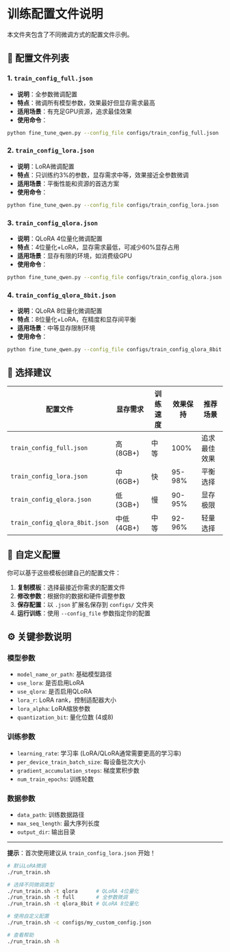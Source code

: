 # 训练配置文件说明

本文件夹包含了不同微调方式的配置文件示例。

## 📁 配置文件列表

### 1. `train_config_full.json`
- **说明**：全参数微调配置
- **特点**：微调所有模型参数，效果最好但显存需求最高
- **适用场景**：有充足GPU资源，追求最佳效果
- **使用命令**：
```bash
python fine_tune_qwen.py --config_file configs/train_config_full.json
```

### 2. `train_config_lora.json`
- **说明**：LoRA微调配置
- **特点**：只训练约3%的参数，显存需求中等，效果接近全参数微调
- **适用场景**：平衡性能和资源的首选方案
- **使用命令**：
```bash
python fine_tune_qwen.py --config_file configs/train_config_lora.json
```

### 3. `train_config_qlora.json`
- **说明**：QLoRA 4位量化微调配置
- **特点**：4位量化+LoRA，显存需求最低，可减少60%显存占用
- **适用场景**：显存有限的环境，如消费级GPU
- **使用命令**：
```bash
python fine_tune_qwen.py --config_file configs/train_config_qlora.json
```

### 4. `train_config_qlora_8bit.json`
- **说明**：QLoRA 8位量化微调配置
- **特点**：8位量化+LoRA，在精度和显存间平衡
- **适用场景**：中等显存限制环境
- **使用命令**：
```bash
python fine_tune_qwen.py --config_file configs/train_config_qlora_8bit.json
```

## 🎯 选择建议

| 配置文件 | 显存需求 | 训练速度 | 效果保持 | 推荐场景 |
|----------|----------|----------|----------|----------|
| `train_config_full.json` | 高 (8GB+) | 中等 | 100% | 追求最佳效果 |
| `train_config_lora.json` | 中 (6GB+) | 快 | 95-98% | 平衡选择 |
| `train_config_qlora.json` | 低 (3GB+) | 慢 | 90-95% | 显存极限 |
| `train_config_qlora_8bit.json` | 中低 (4GB+) | 中等 | 92-96% | 轻量选择 |

## 🔧 自定义配置

你可以基于这些模板创建自己的配置文件：

1. **复制模板**：选择最接近你需求的配置文件
2. **修改参数**：根据你的数据和硬件调整参数
3. **保存配置**：以 `.json` 扩展名保存到 `configs/` 文件夹
4. **运行训练**：使用 `--config_file` 参数指定你的配置

## ⚙️ 关键参数说明

### 模型参数
- `model_name_or_path`: 基础模型路径
- `use_lora`: 是否启用LoRA
- `use_qlora`: 是否启用QLoRA
- `lora_r`: LoRA rank，控制适配器大小
- `lora_alpha`: LoRA缩放参数
- `quantization_bit`: 量化位数 (4或8)

### 训练参数  
- `learning_rate`: 学习率 (LoRA/QLoRA通常需要更高的学习率)
- `per_device_train_batch_size`: 每设备批次大小
- `gradient_accumulation_steps`: 梯度累积步数
- `num_train_epochs`: 训练轮数

### 数据参数
- `data_path`: 训练数据路径
- `max_seq_length`: 最大序列长度
- `output_dir`: 输出目录

---

**提示**：首次使用建议从 `train_config_lora.json` 开始！ 

```bash
# 默认LoRA微调
./run_train.sh

# 选择不同微调类型
./run_train.sh -t qlora      # QLoRA 4位量化
./run_train.sh -t full       # 全参数微调
./run_train.sh -t qlora_8bit # QLoRA 8位量化

# 使用自定义配置
./run_train.sh -c configs/my_custom_config.json

# 查看帮助
./run_train.sh -h 
```
